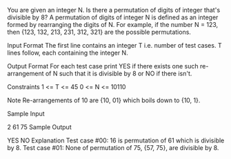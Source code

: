 You are given an integer N. Is there a permutation of digits of integer that's divisible by 8? A permutation of digits of integer N is defined as an integer formed by rearranging the digits of N. For example, if the number N = 123, then {123, 132, 213, 231, 312, 321} are the possible permutations.

Input Format
The first line contains an integer T i.e. number of test cases.
T lines follow, each containing the integer N.

Output Format
For each test case print YES if there exists one such re-arrangement of N such that it is divisible by 8 or NO if there isn't.

Constraints
1 <= T <= 45
0 <= N <= 10110

Note
Re-arrangements of 10 are {10, 01} which boils down to {10, 1}.

Sample Input

2
61
75
Sample Output

YES
NO
Explanation
Test case #00: 16 is permutation of 61 which is divisible by 8.
Test case #01: None of permutation of 75, {57, 75}, are divisible by 8.
